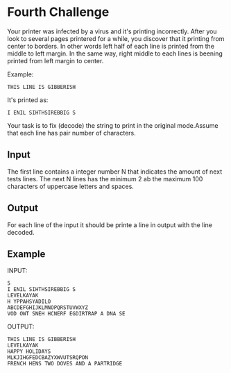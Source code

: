 # Fourth Challenge

Your printer was infected by a virus and it's printing incorrectly. After you look to several pages printered for a while, you discover that it printing from center to borders. In other words left half of each line is printed from the middle to left margin. In the same way, right middle to each lines is beening printed from left margin to center.

Example:
```
THIS LINE IS GIBBERISH
```

It's printed as:
```
I ENIL SIHTHSIREBBIG S
```

Your task is to fix (decode) the string to print in the original mode.Assume that each line has pair number of characters.

## Input

The first line contains a integer number N that indicates the amount of next tests lines. The next N lines has the minimum 2 ab the maximum 100 characters of uppercase letters and spaces.

## Output

For each line of the input it should be printe a line in output with the line decoded.

## Example

INPUT:
```
5
I ENIL SIHTHSIREBBIG S
LEVELKAYAK
H YPPAHSYADILO
ABCDEFGHIJKLMNOPQRSTUVWXYZ
VOD OWT SNEH HCNERF EGDIRTRAP A DNA SE
```

OUTPUT:
```
THIS LINE IS GIBBERISH
LEVELKAYAK
HAPPY HOLIDAYS
MLKJIHGFEDCBAZYXWVUTSRQPON
FRENCH HENS TWO DOVES AND A PARTRIDGE
```
